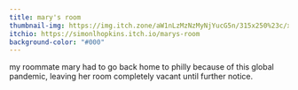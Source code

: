 ```yaml
---
title: mary's room
thumbnail-img: https://img.itch.zone/aW1nLzMzNzMyNjYucG5n/315x250%23c/xRlC6w.png
itchio: https://simonlhopkins.itch.io/marys-room
background-color: "#000"
---
```


my roommate mary had to go back home to philly because of this global pandemic, leaving her room completely vacant until further notice.